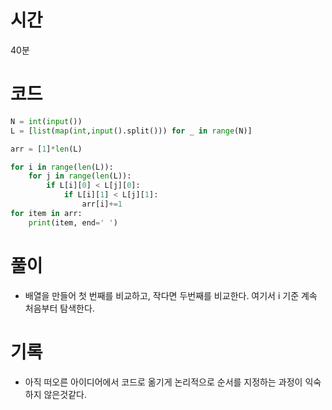 # 시간
40분
# 코드
```python
N = int(input())
L = [list(map(int,input().split())) for _ in range(N)]

arr = [1]*len(L)

for i in range(len(L)):
    for j in range(len(L)):
        if L[i][0] < L[j][0]:
            if L[i][1] < L[j][1]:
                arr[i]+=1
for item in arr:
    print(item, end=' ')   
```
# 풀이
- 배열을 만들어 첫 번째를 비교하고, 작다면 두번째를 비교한다. 여기서 i 기준 계속 처음부터 탐색한다. 

# 기록
- 아직 떠오른 아이디어에서 코드로 옮기게 논리적으로 순서를 지정하는 과정이 익숙하지 않은것같다. 

